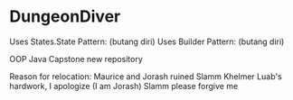 # DungeonDiver
Uses States.State Pattern:
(butang diri)
Uses Builder Pattern:
(butang diri)

OOP Java Capstone new repository

Reason for relocation: Maurice and Jorash ruined Slamm Khelmer Luab's hardwork, I apologize (I am Jorash) Slamm please forgive me
